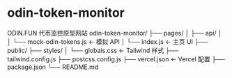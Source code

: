 # odin-token-monitor
ODIN.FUN 代币监控原型网站
odin-token-monitor/
├── pages/
│   ├── api/
│   │   └── mock-odin-tokens.js   ← 模拟 API
│   └── index.js                  ← 主页 UI
├── public/
├── styles/
│   └── globals.css              ← Tailwind 样式
├── tailwind.config.js
├── postcss.config.js
├── vercel.json                  ← Vercel 配置
├── package.json
└── README.md
